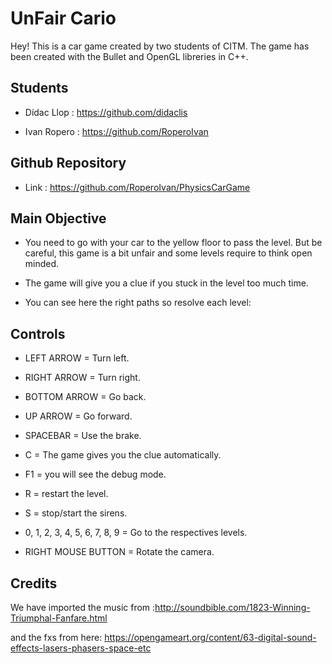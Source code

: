 ﻿# UnFair Cario

Hey! This is a car game created by two students of CITM. The game has been created with the Bullet and OpenGL libreries in C++.

## Students

- Dídac Llop : https://github.com/didaclis

- Ivan Ropero : https://github.com/RoperoIvan


## Github Repository

- Link : https://github.com/RoperoIvan/PhysicsCarGame

## Main Objective

- You need to go with your car to the yellow floor to pass the level. But be careful, this game is a bit unfair and some levels require to think open minded.

- The game will give you a clue if you stuck in the level too much time.

- You can see here the right paths so resolve each level: 


## Controls

- LEFT ARROW = Turn left.

- RIGHT ARROW = Turn right.

- BOTTOM ARROW = Go back.

- UP ARROW = Go forward.

- SPACEBAR = Use the brake.

- C = The game gives you the clue automatically.

- F1 = you will see the debug mode.

- R = restart the level.

- S = stop/start the sirens.

- 0, 1, 2, 3, 4, 5, 6, 7, 8, 9 = Go to the respectives levels.

- RIGHT MOUSE BUTTON = Rotate the camera.

## Credits

We have imported the music from :http://soundbible.com/1823-Winning-Triumphal-Fanfare.html

and the fxs from here: https://opengameart.org/content/63-digital-sound-effects-lasers-phasers-space-etc

